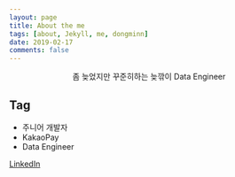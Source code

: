 ```yaml
---
layout: page
title: About the me
tags: [about, Jekyll, me, dongminn]
date: 2019-02-17
comments: false
---
```

    
<center>좀 늦었지만 꾸준히하는 늦깎이 Data Engineer</center>

## Tag
* 주니어 개발자
* KakaoPay
* Data Engineer

[LinkedIn](https://www.linkedin.com/in/dongminn/)

